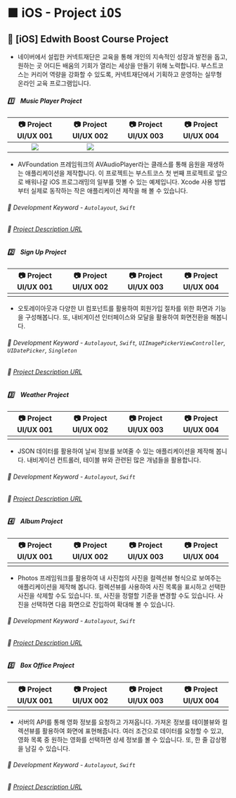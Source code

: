 # ■ iOS - Project <kbd>iOS</kbd>

## 📣 [iOS] Edwith Boost Course Project

* 네이버에서 설립한 커넥트재단은 교육을 통해 개인의 지속적인 성장과 발전을 돕고, 원하는 곳 어디든 배움의 기회가 열리는 세상을 만들기 위해 노력합니다. 부스트코스는 커리어 역량을 강화할 수 있도록, 커넥트재단에서 기획하고 운영하는 실무형 온라인 교육 프로그램입니다.

##### 1️⃣　Music Player Project

|📷 Project UI/UX 001|📷 Project UI/UX 002|📷 Project UI/UX 003|📷 Project UI/UX 004|
|:-------------------:|:------------------:|:-------------------:|:------------------:|
|![](https://user-images.githubusercontent.com/20036523/61688701-a4829e00-ad60-11e9-9f13-2bfb11e37a3f.png)|![](https://user-images.githubusercontent.com/20036523/61688703-a4829e00-ad60-11e9-9e02-55d7d317eda4.png)|![]()|![]()|

* AVFoundation 프레임워크의 AVAudioPlayer라는 클래스를 통해 음원을 재생하는 애플리케이션을 제작합니다. 이 프로젝트는 부스트코스 첫 번째 프로젝트로 앞으로 배워나갈 iOS 프로그래밍의 일부를 맛볼 수 있는 예제입니다. Xcode 사용 방법부터 실제로 동작하는 작은 애플리케이션 제작을 해 볼 수 있습니다.

###### 🔑 Development Keyword - `Autolayout`, `Swift`

###### 🚀 [Project Description URL](https://www.edwith.org/boostcourse-ios/project/20/content/18)

##### 2️⃣　Sign Up Project

|📷 Project UI/UX 001|📷 Project UI/UX 002|📷 Project UI/UX 003|📷 Project UI/UX 004|
|:-------------------:|:------------------:|:-------------------:|:------------------:|
|![]()|![]()|![]()|![]()|

* 오토레이아웃과 다양한 UI 컴포넌트를 활용하여 회원가입 절차를 위한 화면과 기능을 구성해봅니다. 또, 내비게이션 인터페이스와 모달을 활용하여 화면전환을 해봅니다.

###### 🔑 Development Keyword - `Autolayout`, `Swift`, `UIImagePickerViewController`, `UIDatePicker`, `Singleton`

###### 🚀 [Project Description URL](https://www.edwith.org/boostcourse-ios/project/21/content/19)

##### 3️⃣　Weather Project

|📷 Project UI/UX 001|📷 Project UI/UX 002|📷 Project UI/UX 003|📷 Project UI/UX 004|
|:-------------------:|:------------------:|:-------------------:|:------------------:|
|![]()|![]()|![]()|![]()|

* JSON 데이터를 활용하여 날씨 정보를 보여줄 수 있는 애플리케이션을 제작해 봅니다. 내비게이션 컨트롤러, 테이블 뷰와 관련된 많은 개념들을 활용합니다.

###### 🔑 Development Keyword - `Autolayout`, `Swift`

###### 🚀 [Project Description URL](https://www.edwith.org/boostcourse-ios/project/22/content/20)

##### 4️⃣　Album Project

|📷 Project UI/UX 001|📷 Project UI/UX 002|📷 Project UI/UX 003|📷 Project UI/UX 004|
|:-------------------:|:------------------:|:-------------------:|:------------------:|
|![]()|![]()|![]()|![]()|

* Photos 프레임워크를 활용하여 내 사진첩의 사진을 컬렉션뷰 형식으로 보여주는 애플리케이션을 제작해 봅니다. 컬렉션뷰를 사용하여 사진 목록을 표시하고 선택한 사진을 삭제할 수도 있습니다. 또, 사진을 정렬할 기준을 변경할 수도 있습니다. 사진을 선택하면 다음 화면으로 진입하여 확대해 볼 수 있습니다.

###### 🔑 Development Keyword - `Autolayout`, `Swift`

###### 🚀 [Project Description URL](https://www.edwith.org/boostcourse-ios/project/23/content/21)

##### 5️⃣　Box Office Project

|📷 Project UI/UX 001|📷 Project UI/UX 002|📷 Project UI/UX 003|📷 Project UI/UX 004|
|:-------------------:|:------------------:|:-------------------:|:------------------:|
|![]()|![]()|![]()|![]()|

* 서버의 API를 통해 영화 정보를 요청하고 가져옵니다. 가져온 정보를 테이블뷰와 컬렉션뷰를 활용하여 화면에 표현해줍니다. 여러 조건으로 데이터를 요청할 수 있고, 영화 목록 중 원하는 영화를 선택하면 상세 정보를 볼 수 있습니다. 또, 한 줄 감상평을 남길 수 있습니다.

###### 🔑 Development Keyword - `Autolayout`, `Swift`

###### 🚀 [Project Description URL](https://www.edwith.org/boostcourse-ios/project/24/content/22)
